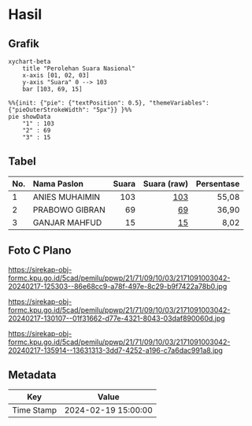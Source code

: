 # Hasil

## Grafik

```mermaid
xychart-beta
    title "Perolehan Suara Nasional"
    x-axis [01, 02, 03]
    y-axis "Suara" 0 --> 103
    bar [103, 69, 15]
```

```mermaid
%%{init: {"pie": {"textPosition": 0.5}, "themeVariables": {"pieOuterStrokeWidth": "5px"}} }%%
pie showData
    "1" : 103
    "2" : 69
    "3" : 15
```

## Tabel

| No. | Nama Paslon    | Suara | Suara (raw) | Persentase |
|:--- |:-------------- | -----:| -----------:| ----------:|
| 1   | ANIES MUHAIMIN | 103   | [103][p-1]  | 55,08      |
| 2   | PRABOWO GIBRAN | 69    | [69][p-2]   | 36,90      |
| 3   | GANJAR MAHFUD  | 15    | [15][p-3]   | 8,02       |


[p-1]: https://github.com/gigit-pemilu/pemilu-2024/blob/main/pilpres/hitung-suara/sub/21-kepulauan-riau/sub/71-kota-batam/sub/09-bengkong/sub/1003-sadai/sub/042-tps/sub/paslon-1.txt
[p-2]: https://github.com/gigit-pemilu/pemilu-2024/blob/main/pilpres/hitung-suara/sub/21-kepulauan-riau/sub/71-kota-batam/sub/09-bengkong/sub/1003-sadai/sub/042-tps/sub/paslon-2.txt
[p-3]: https://github.com/gigit-pemilu/pemilu-2024/blob/main/pilpres/hitung-suara/sub/21-kepulauan-riau/sub/71-kota-batam/sub/09-bengkong/sub/1003-sadai/sub/042-tps/sub/paslon-3.txt

## Foto C Plano

https://sirekap-obj-formc.kpu.go.id/5cad/pemilu/ppwp/21/71/09/10/03/2171091003042-20240217-125303--86e68cc9-a78f-497e-8c29-b9f7422a78b0.jpg

https://sirekap-obj-formc.kpu.go.id/5cad/pemilu/ppwp/21/71/09/10/03/2171091003042-20240217-130107--01f31662-d77e-4321-8043-03daf890060d.jpg

https://sirekap-obj-formc.kpu.go.id/5cad/pemilu/ppwp/21/71/09/10/03/2171091003042-20240217-135914--13631313-3dd7-4252-a196-c7a6dac991a8.jpg


## Metadata

| Key        | Value               |
| ---------- | ------------------- |
| Time Stamp | 2024-02-19 15:00:00 |



